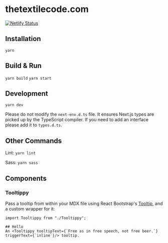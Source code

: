 # thetextilecode.com

[![Netlify Status](https://api.netlify.com/api/v1/badges/58786a3a-22f0-4464-af50-0286ea2c3bed/deploy-status)](https://app.netlify.com/sites/thetextilecode/deploys)

## Installation

`yarn`

## Build & Run

`yarn build`
`yarn start`

## Development

`yarn dev`

Please do not modify the `next-env.d.ts` file. It ensures Next.js types are picked up by the TypeScript compiler. If you need to add an interface please add it to `types.d.ts`.

## Other Commands

Lint:
`yarn lint`

Sass:
`yarn sass`

## Components

### Tooltippy

Pass a tooltip from within your MDX file using React Bootstrap's [Tooltip](https://react-bootstrap.netlify.app/components/overlays/#tooltips), 
and a custom wrapper for it:

```mdxjs
import Tooltippy from "./Tooltippy";

## Hello
An <Tooltippy tooltipText={`Free as in free speech, not free beer.`} triggerText={`inline`}/> tooltip.
```

